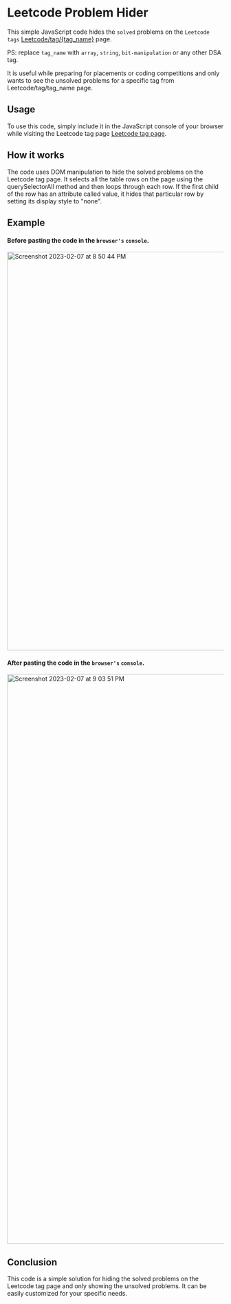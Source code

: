 # Leetcode Problem Hider
This simple JavaScript code hides the `solved` problems on the `Leetcode tags` <a href="https://leetcode.com/tag/array/"> Leetcode/tag/{tag_name}</a> page. 

PS: replace `tag_name` with `array`, `string`, `bit-manipulation` or any other DSA tag.

It is useful while preparing for placements or coding competitions and only wants to see the unsolved problems for a specific tag from Leetcode/tag/tag_name page.

## Usage
To use this code, simply include it in the JavaScript console of your browser while visiting the Leetcode tag page <a href="https://leetcode.com/tag/array/">Leetcode tag page</a>.

## How it works
The code uses DOM manipulation to hide the solved problems on the Leetcode tag page. It selects all the table rows on the page using the querySelectorAll method and then loops through each row. If the first child of the row has an attribute called value, it hides that particular row by setting its display style to "none".

## Example

#### Before pasting the code in the `browser's` `console`.

<img width="925" alt="Screenshot 2023-02-07 at 8 50 44 PM" src="https://user-images.githubusercontent.com/72138429/217286186-3a51e9cb-9283-4187-a8a1-0b19ef1bcd0b.png">




#### After pasting the code in the `browser's` `console`.
<img width="1322" alt="Screenshot 2023-02-07 at 9 03 51 PM" src="https://user-images.githubusercontent.com/72138429/217289895-1da75af5-1bef-440b-ad6c-2b2b1938b003.png">




## Conclusion
This code is a simple solution for hiding the solved problems on the Leetcode tag page and only showing the unsolved problems. It can be easily customized for your specific needs.


